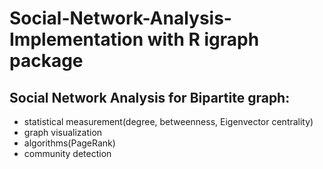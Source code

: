 # Social-Network-Analysis-Implementation with R igraph package

## Social Network Analysis for Bipartite graph:

* statistical measurement(degree, betweenness, Eigenvector centrality)
* graph visualization
* algorithms(PageRank)
* community detection

